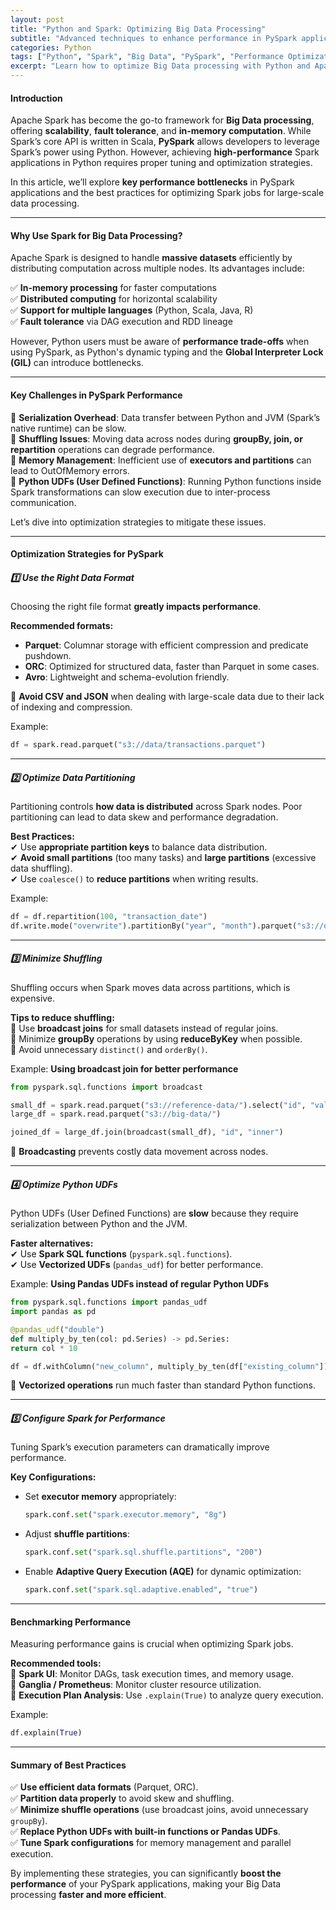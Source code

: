 ```yaml
---
layout: post
title: "Python and Spark: Optimizing Big Data Processing"
subtitle: "Advanced techniques to enhance performance in PySpark applications"
categories: Python
tags: ["Python", "Spark", "Big Data", "PySpark", "Performance Optimization", "Data Engineering"]
excerpt: "Learn how to optimize Big Data processing with Python and Apache Spark using best practices, tuning strategies, and performance optimizations for scalable data pipelines."
---
```


#### Introduction

Apache Spark has become the go-to framework for **Big Data processing**, offering **scalability**, **fault tolerance**, and **in-memory computation**. While Spark’s core API is written in Scala, **PySpark** allows developers to leverage Spark’s power using Python. However, achieving **high-performance** Spark applications in Python requires proper tuning and optimization strategies.

In this article, we’ll explore **key performance bottlenecks** in PySpark applications and the best practices for optimizing Spark jobs for large-scale data processing.

---

#### Why Use Spark for Big Data Processing?

Apache Spark is designed to handle **massive datasets** efficiently by distributing computation across multiple nodes. Its advantages include:

✅ **In-memory processing** for faster computations  
✅ **Distributed computing** for horizontal scalability  
✅ **Support for multiple languages** (Python, Scala, Java, R)  
✅ **Fault tolerance** via DAG execution and RDD lineage

However, Python users must be aware of **performance trade-offs** when using PySpark, as Python's dynamic typing and the **Global Interpreter Lock (GIL)** can introduce bottlenecks.

---

#### Key Challenges in PySpark Performance

🔹 **Serialization Overhead**: Data transfer between Python and JVM (Spark’s native runtime) can be slow.  
🔹 **Shuffling Issues**: Moving data across nodes during **groupBy, join, or repartition** operations can degrade performance.  
🔹 **Memory Management**: Inefficient use of **executors and partitions** can lead to OutOfMemory errors.  
🔹 **Python UDFs (User Defined Functions)**: Running Python functions inside Spark transformations can slow execution due to inter-process communication.

Let’s dive into optimization strategies to mitigate these issues.

---

#### Optimization Strategies for PySpark

##### 1️⃣ Use the Right Data Format

Choosing the right file format **greatly impacts performance**.

**Recommended formats:**
- **Parquet**: Columnar storage with efficient compression and predicate pushdown.
- **ORC**: Optimized for structured data, faster than Parquet in some cases.
- **Avro**: Lightweight and schema-evolution friendly.

🚀 **Avoid CSV and JSON** when dealing with large-scale data due to their lack of indexing and compression.

Example:

```python  
df = spark.read.parquet("s3://data/transactions.parquet")  
```

---

##### 2️⃣ Optimize Data Partitioning

Partitioning controls **how data is distributed** across Spark nodes. Poor partitioning can lead to data skew and performance degradation.

**Best Practices:**  
✔ Use **appropriate partition keys** to balance data distribution.  
✔ **Avoid small partitions** (too many tasks) and **large partitions** (excessive data shuffling).  
✔ Use `coalesce()` to **reduce partitions** when writing results.

Example:

```python  
df = df.repartition(100, "transaction_date")  
df.write.mode("overwrite").partitionBy("year", "month").parquet("s3://optimized-data/")  
```

---

##### 3️⃣ Minimize Shuffling

Shuffling occurs when Spark moves data across partitions, which is expensive.

**Tips to reduce shuffling:**  
🔹 Use **broadcast joins** for small datasets instead of regular joins.  
🔹 Minimize **groupBy** operations by using **reduceByKey** when possible.  
🔹 Avoid unnecessary `distinct()` and `orderBy()`.

Example: **Using broadcast join for better performance**

```python  
from pyspark.sql.functions import broadcast

small_df = spark.read.parquet("s3://reference-data/").select("id", "value")  
large_df = spark.read.parquet("s3://big-data/")

joined_df = large_df.join(broadcast(small_df), "id", "inner")  
```

🚀 **Broadcasting** prevents costly data movement across nodes.

---

##### 4️⃣ Optimize Python UDFs

Python UDFs (User Defined Functions) are **slow** because they require serialization between Python and the JVM.

**Faster alternatives:**  
✔ Use **Spark SQL functions** (`pyspark.sql.functions`).  
✔ Use **Vectorized UDFs** (`pandas_udf`) for better performance.

Example: **Using Pandas UDFs instead of regular Python UDFs**

```python  
from pyspark.sql.functions import pandas_udf  
import pandas as pd

@pandas_udf("double")  
def multiply_by_ten(col: pd.Series) -> pd.Series:  
return col * 10

df = df.withColumn("new_column", multiply_by_ten(df["existing_column"]))  
```

🚀 **Vectorized operations** run much faster than standard Python functions.

---

##### 5️⃣ Configure Spark for Performance

Tuning Spark’s execution parameters can dramatically improve performance.

**Key Configurations:**
- Set **executor memory** appropriately:  
  ```python  
  spark.conf.set("spark.executor.memory", "8g")  
  ```
- Adjust **shuffle partitions**:  
  ```python  
  spark.conf.set("spark.sql.shuffle.partitions", "200")  
  ```
- Enable **Adaptive Query Execution (AQE)** for dynamic optimization:  
  ```python  
  spark.conf.set("spark.sql.adaptive.enabled", "true")  
  ```

---

#### Benchmarking Performance

Measuring performance gains is crucial when optimizing Spark jobs.

**Recommended tools:**  
🔹 **Spark UI**: Monitor DAGs, task execution times, and memory usage.  
🔹 **Ganglia / Prometheus**: Monitor cluster resource utilization.  
🔹 **Execution Plan Analysis**: Use `.explain(True)` to analyze query execution.

Example:

```python  
df.explain(True)  
```

---

#### Summary of Best Practices

✅ **Use efficient data formats** (Parquet, ORC).  
✅ **Partition data properly** to avoid skew and shuffling.  
✅ **Minimize shuffle operations** (use broadcast joins, avoid unnecessary `groupBy`).  
✅ **Replace Python UDFs with built-in functions or Pandas UDFs**.  
✅ **Tune Spark configurations** for memory management and parallel execution.

By implementing these strategies, you can significantly **boost the performance** of your PySpark applications, making your Big Data processing **faster and more efficient**.

